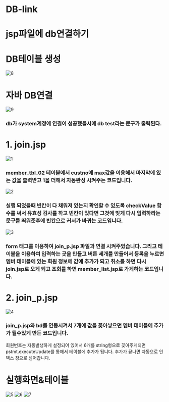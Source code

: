 # DB-link
# jsp파일에 db연결하기
# DB테이블 생성
![8](https://user-images.githubusercontent.com/104752580/186090547-191f0123-e910-4374-8a08-9f296e6aed76.JPG)
# 자바 DB연결
![9](https://user-images.githubusercontent.com/104752580/186090575-5a74baeb-eddf-444a-aacf-a9041deba32e.JPG)
### db가 system계정에 연결이 성공했을시에 db test라는 문구가 출력된다.
# 1. join.jsp
![1](https://user-images.githubusercontent.com/104752580/186064466-c9182bee-4cd6-433b-aa94-679dda1e8e53.JPG)
### member_tbl_02 테이블에서 custno에 max값을 이용해서 마지막에 있는 값을 출력받고 1을 더해서 자동완성 시켜주는 코드입니다.
![2](https://user-images.githubusercontent.com/104752580/186064469-173f332c-ace2-45d9-ac00-cbee67a90241.JPG)
### 실행 되었을때 빈칸이 다 채워져 있는지 확인할 수 있도록 checkValue 함수를 써서 유효성 검사를 하고 빈칸이 있다면 그것에 맞게 다시 입력하라는 문구를 띄워준후에 빈칸으로 커서가 바뀌는 코드입니다. 
![3](https://user-images.githubusercontent.com/104752580/186064480-77a584f9-0455-4c11-8126-c263f3bec583.JPG)
### form 태그를 이용하여 join_p.jsp 파일과 연결 시켜주었습니다. 그리고 테이블을 이용하여 입력하는 곳을 만들고 버튼 세개를 만들어서 등록을 누르면 멤버 테이블에 있는 회원 정보에 값에 추가가 되고 취소를 하면 다시 join.jsp로 오게 되고 조회를 하면 member_list.jsp로 가게하는 코드입니다.
# 2. join_p.jsp
![4](https://user-images.githubusercontent.com/104752580/186064527-1eda37ed-ba01-4f00-b8f7-37918d6a4493.JPG)
### join_p.jsp와 bd를 연동시켜서 7개에 값을 꽂아넣으면 멤버 테이블에 추가가 될수있게 만든 코드입니다.
회원번호는 자동발생하게 설정되어 있어서 6개를 string형으로 꽂아주게되면 pstmt.executeUpdate를 통해서 테이블에 추가가 됩니다.
추가가 끝나면 자동으로 인덱스 창으로 넘어갑니다.
# 실행화면&테이블
![5](https://user-images.githubusercontent.com/104752580/186064569-b672221a-4cf9-4986-8d17-edb8c56d80d3.JPG)
![6](https://user-images.githubusercontent.com/104752580/186064571-0962cd32-fdbb-4235-8b70-c1c87390a7d7.JPG)
![7](https://user-images.githubusercontent.com/104752580/186064575-62c98ffa-41f5-4c22-af31-c33451a278ad.JPG)
